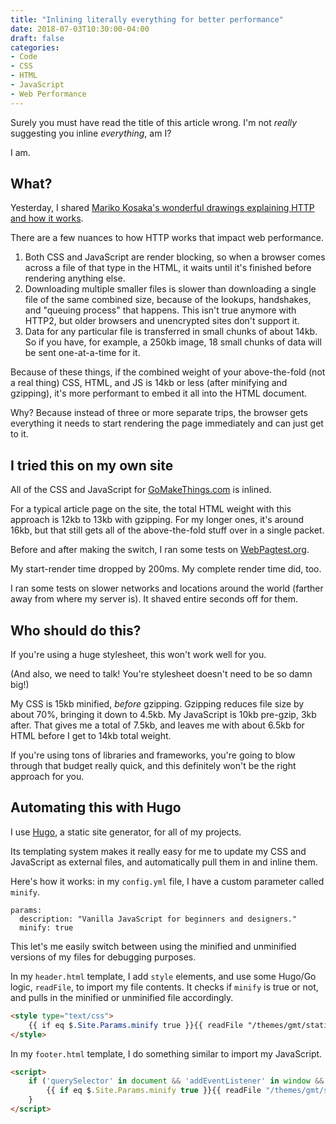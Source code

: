 ```yaml
---
title: "Inlining literally everything for better performance"
date: 2018-07-03T10:30:00-04:00
draft: false
categories:
- Code
- CSS
- HTML
- JavaScript
- Web Performance
---
```


Surely you must have read the title of this article wrong. I'm not *really* suggesting you inline *everything*, am I?

I am.

## What?

Yesterday, I shared [Mariko Kosaka's wonderful drawings explaining HTTP and how it works](https://twitter.com/kosamari/status/859958929484337152?s=21).

There are a few nuances to how HTTP works that impact web performance.

1. Both CSS and JavaScript are render blocking, so when a browser comes across a file of that type in the HTML, it waits until it's finished before rendering anything else.
2. Downloading multiple smaller files is slower than downloading a single file of the same combined size, because of the lookups, handshakes, and "queuing process" that happens. This isn't true anymore with HTTP2, but older browsers and unencrypted sites don't support it.
3. Data for any particular file is transferred in small chunks of about 14kb. So if you have, for example, a 250kb image, 18 small chunks of data will be sent one-at-a-time for it.

Because of these things, if the combined weight of your above-the-fold (not a real thing) CSS, HTML, and JS is 14kb or less (after minifying and gzipping), it's more performant to embed it all into the HTML document.

Why? Because instead of three or more separate trips, the browser gets everything it needs to start rendering the page immediately and can just get to it.

## I tried this on my own site

All of the CSS and JavaScript for [GoMakeThings.com](https://gomakethings.com) is inlined.

For a typical article page on the site, the total HTML weight with this approach is 12kb to 13kb with gzipping. For my longer ones, it's around 16kb, but that still gets all of the above-the-fold stuff over in a single packet.

Before and after making the switch, I ran some tests on [WebPagtest.org](http://www.webpagetest.org/).

My start-render time dropped by 200ms. My complete render time did, too.

I ran some tests on slower networks and locations around the world (farther away from where my server is). It shaved entire seconds off for them.

## Who should do this?

If you're using a huge stylesheet, this won't work well for you.

(And also, we need to talk! You're stylesheet doesn't need to be so damn big!)

My CSS is 15kb minified, *before* gzipping. Gzipping reduces file size by about 70%, bringing it down to 4.5kb. My JavaScript is 10kb pre-gzip, 3kb after. That gives me a total of 7.5kb, and leaves me with about 6.5kb for HTML before I get to 14kb total weight.

If you're using tons of libraries and frameworks, you're going to blow through that budget really quick, and this definitely won't be the right approach for you.

## Automating this with Hugo

I use [Hugo](https://gohugo.io/), a static site generator, for all of my projects.

Its templating system makes it really easy for me to update my CSS and JavaScript as external files, and automatically pull them in and inline them.

Here's how it works: in my `config.yml` file, I have a custom parameter called `minify`.

```
params:
  description: "Vanilla JavaScript for beginners and designers."
  minify: true
```

This let's me easily switch between using the minified and unminified versions of my files for debugging purposes.

In my `header.html` template, I add `style` elements, and use some Hugo/Go logic, `readFile`, to import my file contents. It checks if `minify` is true or not, and pulls in the minified or unminified file accordingly.

```html
<style type="text/css">
	{{ if eq $.Site.Params.minify true }}{{ readFile "/themes/gmt/static/css/main.min.css" | safeCSS }}{{ else }}{{ readFile "/themes/gmt/static/css/main.css" | safeCSS }}{{ end }}
</style>
```

In my `footer.html` template, I do something similar to import my JavaScript.

```html
<script>
	if ('querySelector' in document && 'addEventListener' in window && 'classList' in document.createElement('_')) {
		{{ if eq $.Site.Params.minify true }}{{ readFile "/themes/gmt/static/js/main.min.js" | safeJS }}{{ else }}{{ readFile "/themes/gmt/static/js/main.js" | safeJS }}{{ end }}
	}
</script>
```